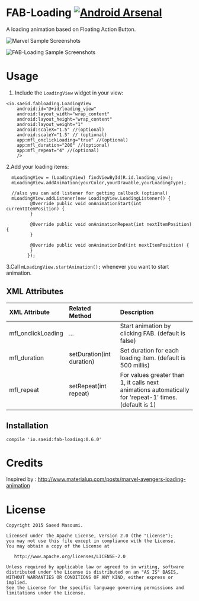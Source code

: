 FAB-Loading [![Android Arsenal](https://img.shields.io/badge/Android%20Arsenal-FAB--Loading-green.svg?style=flat)](https://android-arsenal.com/details/1/2418)
==========================
A loading animation based on Floating Action Button.

 ![Marvel Sample Screenshots][1]

 ![FAB-Loading Sample Screenshots][2]


Usage
=====
 1. Include the `LoadingView` widget in your view:
  ```
  <io.saeid.fabloading.LoadingView
      android:id="@+id/loading_view"
      android:layout_width="wrap_content"
      android:layout_height="wrap_content"
      android:layout_weight="1"
      android:scaleX="1.5" //(optional)
      android:scaleY="1.5" // (optional)
      app:mfl_onclickLoading="true" //(optional)
      app:mfl_duration="200" //(optional)
      app:mfl_repeat="4" //(optional)
      />
```
  2.Add your loading items:

  ```
    mLoadingView = (LoadingView) findViewById(R.id.loading_view);
    mLoadingView.addAnimation(yourColor,yourDrawable,yourLoadingType);

    //also you can add listener for getting callback (optional)
    mLoadingView.addListener(new LoadingView.LoadingListener() {
           @Override public void onAnimationStart(int currentItemPosition) {
           }

           @Override public void onAnimationRepeat(int nextItemPosition) {
           }

           @Override public void onAnimationEnd(int nextItemPosition) {
           }
          });
  ```

  3.Call  `mLoadingView.startAnimation();` whenever you want to start animation.

XML Attributes
-------
| XML Attribute | Related Method | Description |
|:---|:---|:---|
| mfl_onclickLoading | ... | Start animation by clicking FAB. (default is false) |
| mfl_duration | setDuration(int duration) | Set duration for each loading item. (default is 500 millis) |
| mfl_repeat | setRepeat(int repeat) | For values greater than 1, it calls next animations automatically for 'repeat-1' times. (default is 1) |

Installation
-------
```
compile 'io.saeid:fab-loading:0.6.0'
```

Credits
=====
Inspired by : http://www.materialup.com/posts/marvel-avengers-loading-animation

License
=====
```
Copyright 2015 Saeed Masoumi.

Licensed under the Apache License, Version 2.0 (the "License");
you may not use this file except in compliance with the License.
You may obtain a copy of the License at

   http://www.apache.org/licenses/LICENSE-2.0

Unless required by applicable law or agreed to in writing, software
distributed under the License is distributed on an "AS IS" BASIS,
WITHOUT WARRANTIES OR CONDITIONS OF ANY KIND, either express or implied.
See the License for the specific language governing permissions and
limitations under the License.
```
[1]: https://raw.githubusercontent.com/smasoumi/FAB-Loading/master/images/marvel_loader.gif
[2]: https://raw.githubusercontent.com/smasoumi/FAB-Loading/master/images/preview.gif

